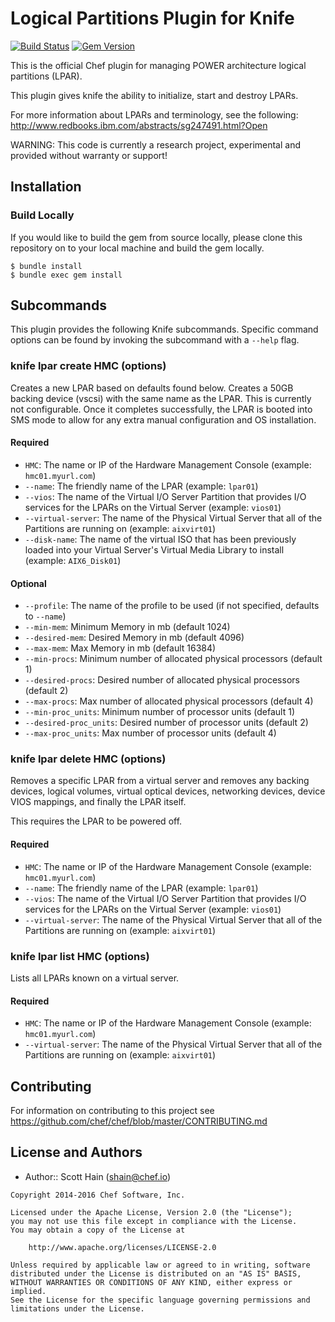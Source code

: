 # Logical Partitions Plugin for Knife

[![Build Status](https://travis-ci.org/chef/knife-lpar.svg?branch=master)](https://travis-ci.org/chef/knife-lpar)
[![Gem Version](https://badge.fury.io/rb/knife-lpar.svg)](https://badge.fury.io/rb/knife-lpar)

This is the official Chef plugin for managing POWER architecture logical partitions (LPAR).

This plugin gives knife the ability to initialize, start and destroy LPARs.

For more information about LPARs and terminology, see the following: <http://www.redbooks.ibm.com/abstracts/sg247491.html?Open>

WARNING: This code is currently a research project, experimental and provided without warranty or support!

## Installation

### Build Locally

If you would like to build the gem from source locally, please clone this repository on to your local machine and build the gem locally.

```
$ bundle install
$ bundle exec gem install
```

## Subcommands

This plugin provides the following Knife subcommands. Specific command options can be found by invoking the subcommand with a `--help` flag.

### knife lpar create HMC (options)

Creates a new LPAR based on defaults found below. Creates a 50GB backing device (vscsi) with the same name as the LPAR. This is currently not configurable. Once it completes successfully, the LPAR is booted into SMS mode to allow for any extra manual configuration and OS installation.

#### Required

- `HMC`: The name or IP of the Hardware Management Console (example: `hmc01.myurl.com`)
- `--name`: The friendly name of the LPAR (example: `lpar01`)
- `--vios`: The name of the Virtual I/O Server Partition that provides I/O services for the LPARs on the Virtual Server (example: `vios01`)
- `--virtual-server`: The name of the Physical Virtual Server that all of the Partitions are running on (example: `aixvirt01`)
- `--disk-name`: The name of the virtual ISO that has been previously loaded into your Virtual Server's Virtual Media Library to install (example: `AIX6_Disk01`)

#### Optional

- `--profile`: The name of the profile to be used (if not specified, defaults to `--name`)
- `--min-mem`: Minimum Memory in mb (default 1024)
- `--desired-mem`: Desired Memory in mb (default 4096)
- `--max-mem`: Max Memory in mb (default 16384)
- `--min-procs`: Minimum number of allocated physical processors (default 1)
- `--desired-procs`: Desired number of allocated physical processors (default 2)
- `--max-procs`: Max number of allocated physical processors (default 4)
- `--min-proc_units`: Minimum number of processor units (default 1)
- `--desired-proc_units`: Desired number of processor units (default 2)
- `--max-proc_units`: Max number of processor units (default 4)

### knife lpar delete HMC (options)

Removes a specific LPAR from a virtual server and removes any backing devices, logical volumes, virtual optical devices, networking devices, device VIOS mappings, and finally the LPAR itself.

This requires the LPAR to be powered off.

#### Required

- `HMC`: The name or IP of the Hardware Management Console (example: `hmc01.myurl.com`)
- `--name`: The friendly name of the LPAR (example: `lpar01`)
- `--vios`: The name of the Virtual I/O Server Partition that provides I/O services for the LPARs on the Virtual Server (example: `vios01`)
- `--virtual-server`: The name of the Physical Virtual Server that all of the Partitions are running on (example: `aixvirt01`)

### knife lpar list HMC (options)

Lists all LPARs known on a virtual server.

#### Required

- `HMC`: The name or IP of the Hardware Management Console (example: `hmc01.myurl.com`)
- `--virtual-server`: The name of the Physical Virtual Server that all of the Partitions are running on (example: `aixvirt01`)

## Contributing

For information on contributing to this project see <https://github.com/chef/chef/blob/master/CONTRIBUTING.md>

## License and Authors

- Author:: Scott Hain ([shain@chef.io](mailto:shain@chef.io))

```text
Copyright 2014-2016 Chef Software, Inc.

Licensed under the Apache License, Version 2.0 (the "License");
you may not use this file except in compliance with the License.
You may obtain a copy of the License at

    http://www.apache.org/licenses/LICENSE-2.0

Unless required by applicable law or agreed to in writing, software
distributed under the License is distributed on an "AS IS" BASIS,
WITHOUT WARRANTIES OR CONDITIONS OF ANY KIND, either express or implied.
See the License for the specific language governing permissions and
limitations under the License.
```
